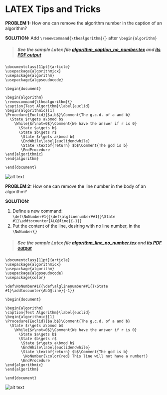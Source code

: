 # LATEX Tips and Tricks
**PROBLEM 1:** How one can remove the algorithm number in the caption of an algorithm?

**SOLUTION:** Add `\renewcommand{\thealgorithm}{}` after `\begin{algorithm}`

> ##### See the sample Latex file [algorithm_caption_no_number.tex](https://github.com/hadizadeh/Latex_algorithm/blob/master/src/algorithm_caption_no_number.tex) and [its PDF output](https://github.com/hadizadeh/Latex_algorithm/blob/master/src/algorithm_line_no_number.pdf)

``` 
\documentclass[11pt]{article}
\usepackage{algorithmicx}
\usepackage{algorithm}
\usepackage{algpseudocode}

\begin{document}

\begin{algorithm}
\renewcommand{\thealgorithm}{}
\caption{Test Algorithm}\label{euclid}
\begin{algorithmic}[1]
\Procedure{Euclid}{$a,b$}\Comment{The g.c.d. of a and b}
  \State $r\gets a\bmod b$
    \While{$r\not=0$}\Comment{We have the answer if r is 0}
      \State $a\gets b$
      \State $b\gets r$
       \State $r\gets a\bmod b$
       \EndWhile\label{euclidendwhile}
       \State \textbf{return} $b$\Comment{The gcd is b}
       \EndProcedure
\end{algorithmic}
\end{algorithm}

\end{document}
```
![alt text](https://raw.githubusercontent.com/hadizadeh/Latex_algorithm/master/src/algorithm_caption_no_number.png)



**PROBLEM 2:** How one can remove the line number in the body of an algorithm?

**SOLUTION:**
1. Define a new command:
`\def\NoNumber#1{{\def\alglinenumber##1{}\State #1}\addtocounter{ALG@line}{-1}}`
2. Put the content of the line, desiring with no line number, in the `\NoNumber{}`

> ##### See the sample Latex file [algorithm_line_no_number.tex](https://github.com/hadizadeh/Latex_algorithm/blob/master/src/algorithm_line_no_number.tex) and [its PDF output](https://github.com/hadizadeh/Latex_algorithm/blob/master/src/algorithm_line_no_number.pdf)

```
\documentclass[11pt]{article}
\usepackage{algorithmicx}
\usepackage{algorithm}
\usepackage{algpseudocode}
\usepackage{color}

\def\NoNumber#1{{\def\alglinenumber##1{}\State #1}\addtocounter{ALG@line}{-1}}

\begin{document}

\begin{algorithm}
\caption{Test Algorithm}\label{euclid}
\begin{algorithmic}[1]
\Procedure{Euclid}{$a,b$}\Comment{The g.c.d. of a and b}
  \State $r\gets a\bmod b$
    \While{$r\not=0$}\Comment{We have the answer if r is 0}
      \State $a\gets b$
      \State $b\gets r$
       \State $r\gets a\bmod b$
       \EndWhile\label{euclidendwhile}
       \State \textbf{return} $b$\Comment{The gcd is b}
        \NoNumber{\color{red} This line will not have a number!}
       \EndProcedure
\end{algorithmic}
\end{algorithm}

\end{document}
```
![alt text](https://raw.githubusercontent.com/hadizadeh/Latex_algorithm/master/src/algorithm_line_no_number.png)


